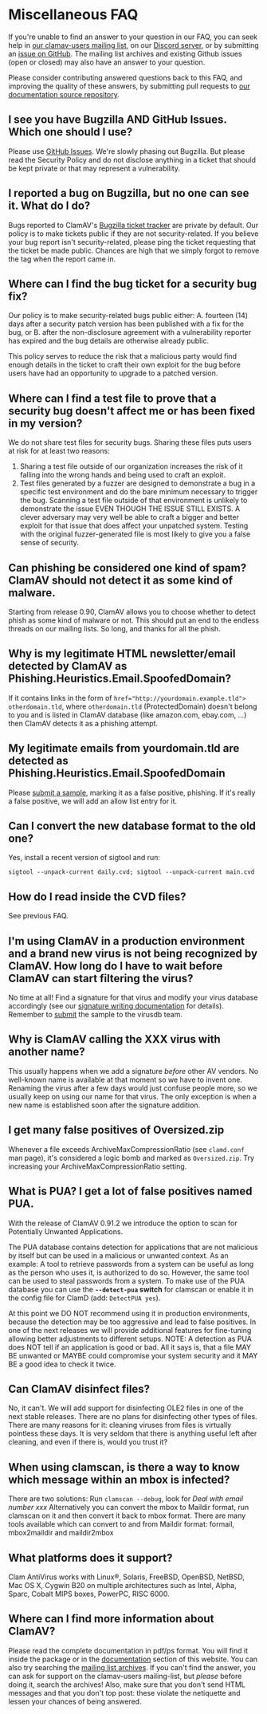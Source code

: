 # Miscellaneous FAQ

If you're unable to find an answer to your question in our FAQ, you can seek help in [our clamav-users mailing list](https://www.clamav.net/contact.html#ml), on our [Discord server](https://discord.gg/6vNAqWnVgw), or by submitting an [issue on GitHub](https://github.com/Cisco-Talos/clamav/issues). The mailing list archives and existing Github issues (open or closed) may also have an answer to your question.

Please consider contributing answered questions back to this FAQ, and improving the quality of these answers, by submitting pull requests to [our documentation source repository](https://github.com/Cisco-Talos/clamav-documentation).

## I see you have Bugzilla AND GitHub Issues. Which one should I use?

Please use [GitHub Issues](https://github.com/Cisco-Talos/clamav/issues). We're slowly phasing out Bugzilla. But please read the Security Policy and do not disclose anything in a ticket that should be kept private or that may represent a vulnerability.

## I reported a bug on Bugzilla, but no one can see it. What do I do?

Bugs reported to ClamAV's [Bugzilla ticket tracker](https://bugzilla.clamav.net/) are private by default. Our policy is to make tickets public if they are not security-related. If you believe your bug report isn't security-related, please ping the ticket requesting that the ticket be made public. Chances are high that we simply forgot to remove the tag when the report came in.

## Where can I find the bug ticket for a security bug fix?

Our policy is to make security-related bugs public either:
A. fourteen (14) days after a security patch version has been published with a fix for the bug, or
B. after the non-disclosure agreement with a vulnerability reporter has expired and the bug details are otherwise already public.

This policy serves to reduce the risk that a malicious party would find enough details in the ticket to craft their own exploit for the bug before users have had an opportunity to upgrade to a patched version.

## Where can I find a test file to prove that a security bug doesn't affect me or has been fixed in my version?

We do not share test files for security bugs. Sharing these files puts users at risk for at least two reasons:
1. Sharing a test file outside of our organization increases the risk of it falling into the wrong hands and being used to craft an exploit.
2. Test files generated by a fuzzer are designed to demonstrate a bug in a specific test environment and do the bare minimum necessary to trigger the bug. Scanning a test file outside of that environment is unlikely to demonstrate the issue EVEN THOUGH THE ISSUE STILL EXISTS. A clever adversary may very well be able to craft a bigger and better exploit for that issue that does affect your unpatched system. Testing with the original fuzzer-generated file is most likely to give you a false sense of security.

## Can phishing be considered one kind of spam? ClamAV should not detect it as some kind of malware.

Starting from release 0.90, ClamAV allows you to choose whether to detect phish as some kind of malware or not. This should put an end to the endless threads on our mailing lists. So long, and  thanks for all the phish.

## Why is my legitimate HTML newsletter/email detected by ClamAV as Phishing.Heuristics.Email.SpoofedDomain?

If it contains links in the form of `href="http://yourdomain.example.tld"> otherdomain.tld`, where `otherdomain.tld` (ProtectedDomain) doesn't belong to you and is listed in ClamAV database (like amazon.com, ebay.com, ...) then ClamAV detects it as a phishing attempt.

## My legitimate emails from yourdomain.tld are detected as Phishing.Heuristics.Email.SpoofedDomain

Please [submit a sample](https://www.clamav.net/reports/malware), marking it as a false positive, phishing. If it's really a false positive, we will add an allow list entry for it.

## Can I convert the new database format to the old one?

Yes, install a recent version of sigtool and run:

`sigtool --unpack-current daily.cvd; sigtool --unpack-current main.cvd`

## How do I read inside the CVD files?

See previous FAQ.

## I'm using ClamAV in a production environment and a brand new virus is not being recognized by ClamAV. How long do I have to wait before ClamAV can start filtering the virus?

No time at all! Find a signature for that virus and modify your virus database accordingly (see our [signature writing documentation](../manual/Signatures.md) for details).
Remember to [submit](https://www.clamav.net/reports/malware) the sample to the virusdb team.

## Why is ClamAV calling the XXX virus with another name?

This usually happens when we add a signature _before_ other  AV vendors. No well-known name is available at that moment so we have to invent one. Renaming the virus after a few days would just confuse people more, so we usually keep on using  our name for that virus. The only exception is when a new name is established soon after the signature addition.

## I get many false positives of Oversized.zip

Whenever a file exceeds ArchiveMaxCompressionRatio (see `clamd.conf` man page), it's considered a logic bomb and marked as `Oversized.zip`. Try increasing your ArchiveMaxCompressionRatio setting.

## What is PUA? I get a lot of false positives named PUA.

With the release of ClamAV 0.91.2 we introduce the option to scan for Potentially Unwanted Applications.

The PUA database contains detection for applications that are not malicious by itself but can be used in a malicious or unwanted context. As an example: A tool to retrieve passwords from a system can be useful as long as the person who uses it, is authorized to do so. However, the same tool can be used to steal passwords from a system. To make use of the PUA database you can use the __`--detect-pua` switch__ for clamscan or enable it in the config file for ClamD (add: `DetectPUA yes`).

At this point we DO NOT recommend using it in production environments, because the detection may be too aggressive and lead to false positives. In one of the next releases we will provide additional features for fine-tuning allowing better adjustments to different setups. NOTE: A detection as PUA does NOT tell if an application is good or bad. All it says is, that a file MAY BE unwanted or MAYBE could compromise your system security and it MAY BE a good idea to check it twice.

## Can ClamAV disinfect files?

No, it can't. We will add support for disinfecting OLE2 files in one of the next stable releases. There are no plans for disinfecting other types of files. There are many reasons for it: cleaning viruses from files is virtually pointless these days. It is very seldom that there is anything useful left after cleaning, and even if there is, would you trust it?

## When using clamscan, is there a way to know which message within an mbox is infected?

There are two solutions: Run `clamscan --debug`, look for _Deal with email number xxx_ Alternatively you can convert the mbox to Maildir  format, run clamscan on it and then convert it back to mbox format. There are many tools available which can convert to and from Maildir format: formail, mbox2maildir and maildir2mbox

## What platforms does it support?

Clam AntiVirus works with Linux&reg;, Solaris, FreeBSD, OpenBSD, NetBSD, Mac OS X, Cygwin B20 on  multiple architectures such as Intel, Alpha, Sparc, Cobalt MIPS boxes, PowerPC, RISC 6000.

## Where can I find more information about ClamAV?

Please read the complete documentation in pdf/ps format. You will find it inside the package or in the [documentation](https://www.clamav.net/manual/installing.md) section of this website. You can also try searching the [mailing list archives](https://www.clamav.net/contact#ml). If you can't find the answer, you can ask for support on the clamav-users mailing-list, but  _please_ before doing it, search the archives! Also, make sure that you don't send HTML messages and that you don't top post: these violate the netiquette and lessen your chances of being answered.
